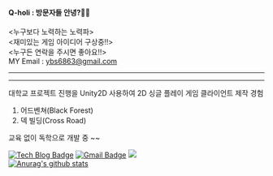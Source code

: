 #### Q-holi : 방문자들 안녕?👋👋  
<누구보다 노력하는 노력파>  
<재미있는 게임 아이디어 구상중!!>  
<누구든 연락을 주시면 좋아요!!>  
MY Email : ybs6863@gmail.com   

-----------------------------------------------------------------------------
-----------------------------------------------------------------------------  
대학교 프로젝트 진행을 Unity2D 사용하여 2D 싱글 플레이 게임 클라이언트 제작 경험  

1. 어드벤쳐(Black Forest)
2. 덱 빌딩(Cross Road) 

교육 없이 독학으로 개발 중 ~~  




  
[![Tech Blog Badge](http://img.shields.io/badge/-Tech%20blog-black?style=flat-square&logo=github&link=https://Q-holi.github.io/)](https://Q-holi.github.io/)
[![Gmail Badge](https://img.shields.io/badge/Gmail-d14836?style=flat-square&logo=Gmail&logoColor=white&link=mailto:ybs6863@gmail.com)](ybs6863@gmail.com)
<a href="https://hits.seeyoufarm.com"><img src="https://hits.seeyoufarm.com/api/count/incr/badge.svg?url=https%3A%2F%2Fgithub.com%2FQ-holi&count_bg=%2373C733&title_bg=%236C4C4C&icon=&icon_color=%23E7E7E7&title=HI%21&edge_flat=false"/></a>  
[![Anurag's github stats](https://github-readme-stats.vercel.app/api?username=Q-holi)](https://github.com/anuraghazra/github-readme-stats)


<!--**Q-holi/Q-holi** is a ✨ _special_ ✨ repository because its `README.md` (this file) appears on your GitHub profile.

Here are some ideas to get you started:

- 🔭 I’m currently working on ...
- 🌱 I’m currently learning ...
- 👯 I’m looking to collaborate on ...
- 🤔 I’m looking for help with ...
- 💬 Ask me about ...
- 📫 How to reach me: ...
- 😄 Pronouns: ...
- ⚡ Fun fact: ...
-->
